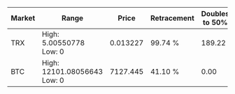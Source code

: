 | Market | Range | Price| Retracement | Doubles to 50% |
| --- | --- | --- | --- | --- |
| TRX | High: 5.00550778<br />Low: 0 | 0.013227 | 99.74 % | 189.22 |
| BTC | High: 12101.08056643<br />Low: 0 | 7127.445 | 41.10 % | 0.00 |
